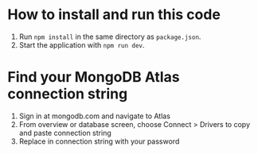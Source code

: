 # How to install and run this code

1. Run `npm install` in the same directory as `package.json`.
2. Start the application with `npm run dev`.

# Find your MongoDB Atlas connection string

1. Sign in at mongodb.com and navigate to Atlas 
2. From overview or database screen, choose Connect > Drivers to copy and paste connection string
3. Replace <password> in connection string with your password 